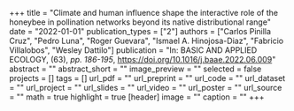 +++
title = "Climate and human influence shape the interactive role of the honeybee in pollination networks beyond its native distributional range"
date = "2022-01-01"
publication_types = ["2"]
authors = ["Carlos Pinilla Cruz", "Pedro Luna", "Roger Guevara", "Ismael A. Hinojosa-Diaz", "Fabricio Villalobos", "Wesley Dattilo"]
publication = "In: BASIC AND APPLIED ECOLOGY, (63), _pp. 186-195_, https://doi.org/10.1016/j.baae.2022.06.009"
abstract = ""
abstract_short = ""
image_preview = ""
selected = false
projects = []
tags = []
url_pdf = ""
url_preprint = ""
url_code = ""
url_dataset = ""
url_project = ""
url_slides = ""
url_video = ""
url_poster = ""
url_source = ""
math = true
highlight = true
[header]
image = ""
caption = ""
+++
